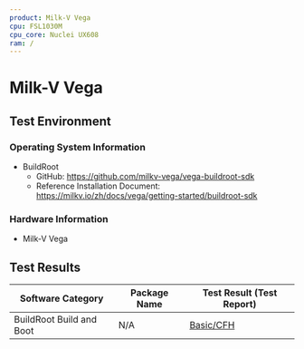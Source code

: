 ```yaml
---
product: Milk-V Vega
cpu: FSL1030M
cpu_core: Nuclei UX608
ram: /
---
```


# Milk-V Vega

## Test Environment

### Operating System Information

- BuildRoot
    - GitHub: https://github.com/milkv-vega/vega-buildroot-sdk
    - Reference Installation Document: https://milkv.io/zh/docs/vega/getting-started/buildroot-sdk

### Hardware Information

- Milk-V Vega

## Test Results

| Software Category        | Package Name | Test Result (Test Report) |
| ------------------------ | ------------ | ------------------------- |
| BuildRoot Build and Boot | N/A          | [Basic/CFH][BuildRoot]    |

[BuildRoot]: ./BuildRoot/README.md
